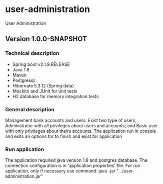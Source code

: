 # user-administration
User Administration

## Version 1.0.0-SNAPSHOT
### Technical description
-	Spring boot v2.1.9.RELEASE
-	Java 1.8
-	Maven
-   Postgresql
-	Hibernate 5.3.12 (Spring data) 
-	Mockito and JUnit for unit tests
-   H2 database for memory integration tests

### General description
Management bank accounts and users.
Exist two type of users, Administrator with all privileges about users and accounts; and Basic user with only privileges about theirs accounts.
The application run in console and exits an options for to finish and exist for application


### Run application
The application required java version 1.8 and postgres database.
The connection configuration is in 'application.properties' file.
For run application, only if necessary use command: java -jar ".../user-administration.jar"